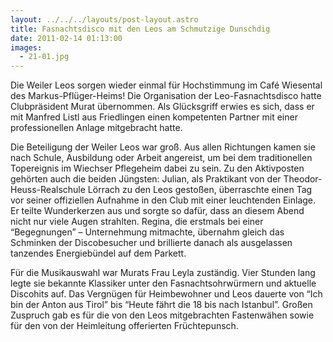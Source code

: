 ```yaml
---
layout: ../../../layouts/post-layout.astro
title: Fasnachtsdisco mit den Leos am Schmutzige Dunschdig
date: 2011-02-14 01:13:00
images:
  - 21-01.jpg
---
```


Die Weiler Leos sorgen wieder einmal für Hochstimmung im Café Wiesental des Markus-Pflüger-Heims! Die Organisation der Leo-Fasnachtsdisco hatte Clubpräsident Murat übernommen. Als Glücksgriff erwies es sich, dass er mit Manfred Listl aus Friedlingen einen kompetenten Partner mit einer professionellen Anlage mitgebracht hatte.

Die Beteiligung der Weiler Leos war groß. Aus allen Richtungen kamen sie nach Schule, Ausbildung oder Arbeit angereist, um bei dem traditionellen Topereignis im Wiechser Pflegeheim dabei zu sein. Zu den Aktivposten gehörten auch die beiden Jüngsten: Julian, als Praktikant von der Theodor-Heuss-Realschule Lörrach zu den Leos gestoßen, überraschte einen Tag vor seiner offiziellen Aufnahme in den Club mit einer leuchtenden Einlage. Er teilte Wunderkerzen aus und sorgte so dafür, dass an diesem Abend nicht nur viele Augen strahlten. Regina, die erstmals bei einer “Begegnungen” – Unternehmung mitmachte, übernahm gleich das Schminken der Discobesucher und brillierte danach als ausgelassen tanzendes Energiebündel auf dem Parkett.

Für die Musikauswahl war Murats Frau Leyla zuständig. Vier Stunden lang legte sie bekannte Klassiker unter den Fasnachtsohrwürmern und aktuelle Discohits auf. Das Vergnügen für Heimbewohner und Leos dauerte von “Ich bin der Anton aus Tirol” bis “Heute fährt die 18 bis nach Istanbul”.
Großen Zuspruch gab es für die von den Leos mitgebrachten Fastenwähen sowie für den von der Heimleitung offerierten Früchtepunsch.
